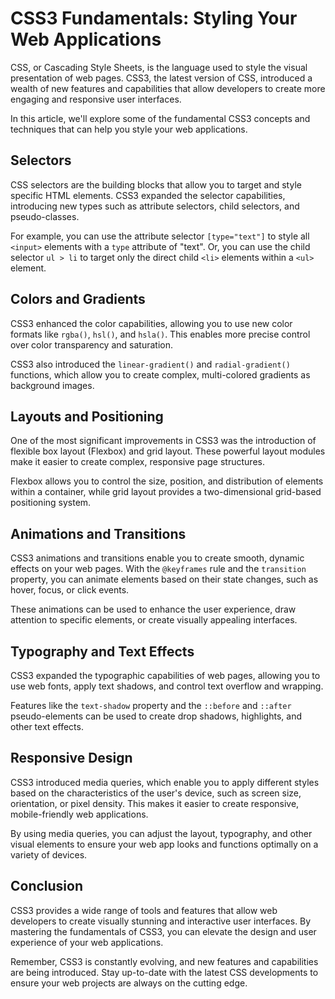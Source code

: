 # CSS3 Fundamentals: Styling Your Web Applications

CSS, or Cascading Style Sheets, is the language used to style the visual presentation of web pages. CSS3, the latest version of CSS, introduced a wealth of new features and capabilities that allow developers to create more engaging and responsive user interfaces.

In this article, we'll explore some of the fundamental CSS3 concepts and techniques that can help you style your web applications.

## Selectors
CSS selectors are the building blocks that allow you to target and style specific HTML elements. CSS3 expanded the selector capabilities, introducing new types such as attribute selectors, child selectors, and pseudo-classes.

For example, you can use the attribute selector `[type="text"]` to style all `<input>` elements with a `type` attribute of "text". Or, you can use the child selector `ul > li` to target only the direct child `<li>` elements within a `<ul>` element.

## Colors and Gradients
CSS3 enhanced the color capabilities, allowing you to use new color formats like `rgba()`, `hsl()`, and `hsla()`. This enables more precise control over color transparency and saturation.

CSS3 also introduced the `linear-gradient()` and `radial-gradient()` functions, which allow you to create complex, multi-colored gradients as background images.

## Layouts and Positioning
One of the most significant improvements in CSS3 was the introduction of flexible box layout (Flexbox) and grid layout. These powerful layout modules make it easier to create complex, responsive page structures.

Flexbox allows you to control the size, position, and distribution of elements within a container, while grid layout provides a two-dimensional grid-based positioning system.

## Animations and Transitions
CSS3 animations and transitions enable you to create smooth, dynamic effects on your web pages. With the `@keyframes` rule and the `transition` property, you can animate elements based on their state changes, such as hover, focus, or click events.

These animations can be used to enhance the user experience, draw attention to specific elements, or create visually appealing interfaces.

## Typography and Text Effects
CSS3 expanded the typographic capabilities of web pages, allowing you to use web fonts, apply text shadows, and control text overflow and wrapping.

Features like the `text-shadow` property and the `::before` and `::after` pseudo-elements can be used to create drop shadows, highlights, and other text effects.

## Responsive Design
CSS3 introduced media queries, which enable you to apply different styles based on the characteristics of the user's device, such as screen size, orientation, or pixel density. This makes it easier to create responsive, mobile-friendly web applications.

By using media queries, you can adjust the layout, typography, and other visual elements to ensure your web app looks and functions optimally on a variety of devices.

## Conclusion
CSS3 provides a wide range of tools and features that allow web developers to create visually stunning and interactive user interfaces. By mastering the fundamentals of CSS3, you can elevate the design and user experience of your web applications.

Remember, CSS3 is constantly evolving, and new features and capabilities are being introduced. Stay up-to-date with the latest CSS developments to ensure your web projects are always on the cutting edge.
